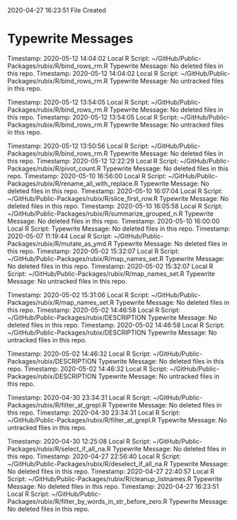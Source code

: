 2020-04-27 16:23:51 	File Created

# Typewrite Messages
Timestamp:	2020-05-12 14:04:02
Local R Script:	~/GitHub/Public-Packages/rubix/R/bind_rows_rm.R
Typewrite Message:	No deleted files in this repo.
Timestamp:	2020-05-12 14:04:02
Local R Script:	~/GitHub/Public-Packages/rubix/R/bind_rows_rm.R
Typewrite Message:	No untracked files in this repo.

Timestamp:	2020-05-12 13:54:05
Local R Script:	~/GitHub/Public-Packages/rubix/R/bind_rows_rm.R
Typewrite Message:	No deleted files in this repo.
Timestamp:	2020-05-12 13:54:05
Local R Script:	~/GitHub/Public-Packages/rubix/R/bind_rows_rm.R
Typewrite Message:	No untracked files in this repo.

Timestamp:	2020-05-12 13:50:56
Local R Script:	~/GitHub/Public-Packages/rubix/R/bind_rows_rm.R
Typewrite Message:	No deleted files in this repo.
Timestamp:	2020-05-12 12:22:29
Local R Script:	~/GitHub/Public-Packages/rubix/R/pivot_count.R
Typewrite Message:	No deleted files in this repo.
Timestamp:	2020-05-10 16:56:00
Local R Script:	~/GitHub/Public-Packages/rubix/R/rename_all_with_replace.R
Typewrite Message:	No deleted files in this repo.
Timestamp:	2020-05-10 16:07:04
Local R Script:	~/GitHub/Public-Packages/rubix/R/slice_first_row.R
Typewrite Message:	No deleted files in this repo.
Timestamp:	2020-05-10 16:05:58
Local R Script:	~/GitHub/Public-Packages/rubix/R/summarize_grouped_n.R
Typewrite Message:	No deleted files in this repo.
Timestamp:	2020-05-10 16:00:00
Local R Script:	
Typewrite Message:	No deleted files in this repo.
Timestamp:	2020-05-07 11:19:44
Local R Script:	~/GitHub/Public-Packages/rubix/R/mutate_as_ymd.R
Typewrite Message:	No deleted files in this repo.
Timestamp:	2020-05-02 15:32:07
Local R Script:	~/GitHub/Public-Packages/rubix/R/map_names_set.R
Typewrite Message:	No deleted files in this repo.
Timestamp:	2020-05-02 15:32:07
Local R Script:	~/GitHub/Public-Packages/rubix/R/map_names_set.R
Typewrite Message:	No untracked files in this repo.

Timestamp:	2020-05-02 15:31:06
Local R Script:	~/GitHub/Public-Packages/rubix/R/map_names_set.R
Typewrite Message:	No deleted files in this repo.
Timestamp:	2020-05-02 14:46:58
Local R Script:	~/GitHub/Public-Packages/rubix/DESCRIPTION
Typewrite Message:	No deleted files in this repo.
Timestamp:	2020-05-02 14:46:58
Local R Script:	~/GitHub/Public-Packages/rubix/DESCRIPTION
Typewrite Message:	No untracked files in this repo.

Timestamp:	2020-05-02 14:46:32
Local R Script:	~/GitHub/Public-Packages/rubix/DESCRIPTION
Typewrite Message:	No deleted files in this repo.
Timestamp:	2020-05-02 14:46:32
Local R Script:	~/GitHub/Public-Packages/rubix/DESCRIPTION
Typewrite Message:	No untracked files in this repo.

Timestamp:	2020-04-30 23:34:31
Local R Script:	~/GitHub/Public-Packages/rubix/R/filter_at_grepl.R
Typewrite Message:	No deleted files in this repo.
Timestamp:	2020-04-30 23:34:31
Local R Script:	~/GitHub/Public-Packages/rubix/R/filter_at_grepl.R
Typewrite Message:	No untracked files in this repo.

Timestamp:	2020-04-30 12:25:08
Local R Script:	~/GitHub/Public-Packages/rubix/R/select_if_all_na.R
Typewrite Message:	No deleted files in this repo.
Timestamp:	2020-04-27 22:56:40
Local R Script:	~/GitHub/Public-Packages/rubix/R/deselect_if_all_na.R
Typewrite Message:	No deleted files in this repo.
Timestamp:	2020-04-27 22:40:57
Local R Script:	~/GitHub/Public-Packages/rubix/R/cleanup_listnames.R
Typewrite Message:	No deleted files in this repo.
Timestamp:	2020-04-27 16:23:51
Local R Script:	~/GitHub/Public-Packages/rubix/R/filter_by_words_in_str_before_zero.R
Typewrite Message:	No deleted files in this repo.

